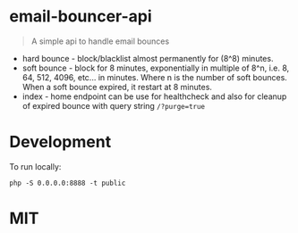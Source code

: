 # email-bouncer-api
> A simple api to handle email bounces

* hard bounce - block/blacklist almost permanently for (8^8) minutes.
* soft bounce - block for 8 minutes, exponentially in multiple of 8^n, i.e. 8, 64, 512, 4096, etc... in minutes.  Where n is the number of soft bounces.  When a soft bounce expired, it restart at 8 minutes.
* index - home endpoint can be use for healthcheck and also for cleanup of expired bounce with query string `/?purge=true`

# Development

To run locally:
```
php -S 0.0.0.0:8888 -t public
```

# MIT
